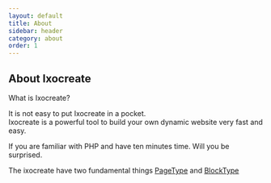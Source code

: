 ```yaml
---
layout: default
title: About 
sidebar: header
category: about
order: 1
---
```

## About Ixocreate

What is Ixocreate?

It is not easy to put Ixocreate in a pocket.  
Ixocreate is a powerful tool to build your own dynamic website very fast and easy.

If you are familiar with PHP and have ten minutes time. Will you be surprised.

The ixocreate have two fundamental things <a class="green" href="guide-page-type.html">PageType</a> and  <a href="guide-block-type.html">BlockType</a>

